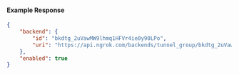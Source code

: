 <!-- Code generated for API Clients. DO NOT EDIT. -->

#### Example Response

```json
{
	"backend": {
		"id": "bkdtg_2uVawMW9lhmq1HFVr4ie0y90LPo",
		"uri": "https://api.ngrok.com/backends/tunnel_group/bkdtg_2uVawMW9lhmq1HFVr4ie0y90LPo"
	},
	"enabled": true
}
```
